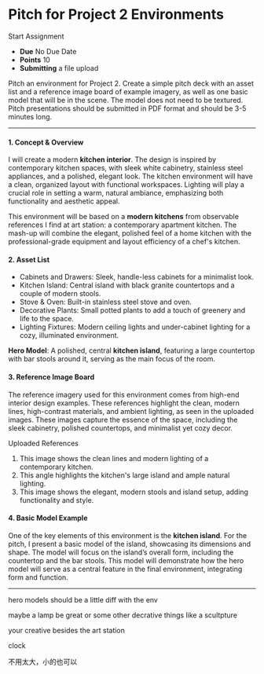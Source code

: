 # Pitch for Project 2 Environments

Start Assignment

- **Due** No Due Date
- **Points** 10
- **Submitting** a file upload

Pitch an environment for Project 2. Create a simple pitch deck with an asset list and a reference image board of example imagery, as well as one basic model that will be in the scene. The model does not need to be textured. Pitch presentations should be submitted in PDF format and should be 3-5 minutes long. 

---

#### **1. Concept & Overview**

I will create a modern **kitchen interior**. The design is inspired by contemporary kitchen spaces, with sleek white cabinetry, stainless steel appliances, and a polished, elegant look. The kitchen environment will have a clean, organized layout with functional workspaces. Lighting will play a crucial role in setting a warm, natural ambiance, emphasizing both functionality and aesthetic appeal.

This environment will be based on a **modern kitchens** from observable references I find at art station: a contemporary apartment kitchen. The mash-up will combine the elegant, polished feel of a home kitchen with the professional-grade equipment and layout efficiency of a chef's kitchen.

#### **2. Asset List**

- Cabinets and Drawers: Sleek, handle-less cabinets for a minimalist look.
- Kitchen Island: Central island with black granite countertops and a couple of modern stools.
- Stove & Oven: Built-in stainless steel stove and oven.
- Decorative Plants: Small potted plants to add a touch of greenery and life to the space.
- Lighting Fixtures: Modern ceiling lights and under-cabinet lighting for a cozy, illuminated environment.

**Hero Model**: A polished, central **kitchen island**, featuring a large countertop with bar stools around it, serving as the main focus of the room.

#### **3. Reference Image Board**

The reference imagery used for this environment comes from high-end interior design examples. These references highlight the clean, modern lines, high-contrast materials, and ambient lighting, as seen in the uploaded images. These images capture the essence of the space, including the sleek cabinetry, polished countertops, and minimalist yet cozy decor.

Uploaded References

1. This image shows the clean lines and modern lighting of a contemporary kitchen.
2. This angle highlights the kitchen's large island and ample natural lighting.
3. This image shows the elegant, modern stools and island setup, adding functionality and style.

#### **4. Basic Model Example**

One of the key elements of this environment is the **kitchen island**. For the pitch, I present a basic model of the island, showcasing its dimensions and shape. The model will focus on the island’s overall form, including the countertop and the bar stools. This model will demonstrate how the hero model will serve as a central feature in the final environment, integrating form and function.

---

hero models should be a little diff with the env

maybe a lamp be great or some other decrative things like a scultpture

your creative besides the art station

clock

不用太大，小的也可以